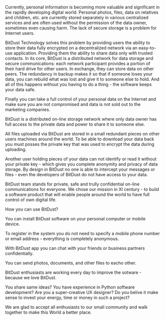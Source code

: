 Currently, personal information is becoming more valuable and significant in the rapidly developing digital world. Personal photos, files, data on relatives and children, etc. are currently stored separately in various centralized services and are often used without the permission of the data owner, sometimes even causing harm. The lack of secure storage is a problem for Internet users.

BitDust Technology solves this problem by providing users the ability to store their data fully encrypted on a decentralized network via an easy-to-use application. Providing them the ability to share data only with trusted contacts. In its core, BitDust is a distributed network for data storage and secure communications: each network participant provides a portion of their hard drive for other users. In exchange, they can store data on other peers. The redundancy in backup makes it so that if someone loses your data, you can rebuild what was lost and give it to someone else to hold. And all of this happens without you having to do a thing - the software keeps your data safe.





Finally you can take a full control of your personal data on the Internet and make sure you are not compromised and data is not sold out to the marketing companies.

BitDust is a distributed on-line storage network where only data owner has full access to the private data and power to share it to someone else.

All files uploaded via BitDust are stored in a small redundant pieces on other users machines around the world. To be able to download your data back you must posses the private key that was used to encrypt the data during uploading.

Another user holding pieces of your data can not identify or read it without your private key - which gives you complete anonymity and privacy of data storage. By design in BitDust no one is able to intercept your messages or files - even the developers of BitDust do not have access to your data.

BitDust team stands for private, safe and trully confidential on-line communications for everyone. We chose our mission in XI century - to build a software product that will enable people around the world to have full control of own digital life.

How you can use BitDust?

You can install BitDust software on your personal computer or mobile device.

To register in the system you do not need to specify a mobile phone number or email address - everything is completely anonymous.

With BitDust app you can chat with your friends or business partners confidentially.

You can send photos, documents, and other files to eacho other.

BitDust enthusiasts are working every day to improve the sotware - because we love BitDust.

You share same ideas?
You have experience in Python software development?
Are you a super-creative UX designer?
Do you belive it make sense to invest your energy, time or money in such a project? 

We are glad to accept all enthusiasts to our small community and walk together to make this World a better place.
